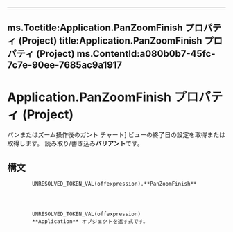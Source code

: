 

---
ms.Toctitle:Application.PanZoomFinish プロパティ (Project)
title:Application.PanZoomFinish プロパティ (Project)
ms.ContentId:a080b0b7-45fc-7c7e-90ee-7685ac9a1917
---
# Application.PanZoomFinish プロパティ (Project)




パンまたはズーム操作後のガント チャート] ビューの終了日の設定を取得または取得します。 読み取り/書き込み**バリアント**です。

## 構文

            UNRESOLVED_TOKEN_VAL(offexpression).**PanZoomFinish**




            UNRESOLVED_TOKEN_VAL(offexpression)
            **Application** オブジェクトを返す式です。




